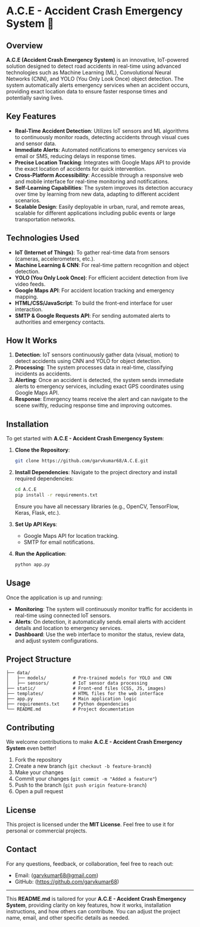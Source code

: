# A.C.E - Accident Crash Emergency System 🚨

## Overview

**A.C.E (Accident Crash Emergency System)** is an innovative, IoT-powered solution designed to detect road accidents in real-time using advanced technologies such as Machine Learning (ML), Convolutional Neural Networks (CNN), and YOLO (You Only Look Once) object detection. The system automatically alerts emergency services when an accident occurs, providing exact location data to ensure faster response times and potentially saving lives.

## Key Features

- **Real-Time Accident Detection**: Utilizes IoT sensors and ML algorithms to continuously monitor roads, detecting accidents through visual cues and sensor data.
- **Immediate Alerts**: Automated notifications to emergency services via email or SMS, reducing delays in response times.
- **Precise Location Tracking**: Integrates with Google Maps API to provide the exact location of accidents for quick intervention.
- **Cross-Platform Accessibility**: Accessible through a responsive web and mobile interface for real-time monitoring and notifications.
- **Self-Learning Capabilities**: The system improves its detection accuracy over time by learning from new data, adapting to different accident scenarios.
- **Scalable Design**: Easily deployable in urban, rural, and remote areas, scalable for different applications including public events or large transportation networks.

## Technologies Used

- **IoT (Internet of Things)**: To gather real-time data from sensors (cameras, accelerometers, etc.).
- **Machine Learning & CNN**: For real-time pattern recognition and object detection.
- **YOLO (You Only Look Once)**: For efficient accident detection from live video feeds.
- **Google Maps API**: For accident location tracking and emergency mapping.
- **HTML/CSS/JavaScript**: To build the front-end interface for user interaction.
- **SMTP & Google Requests API**: For sending automated alerts to authorities and emergency contacts.

## How It Works

1. **Detection**: IoT sensors continuously gather data (visual, motion) to detect accidents using CNN and YOLO for object detection.
2. **Processing**: The system processes data in real-time, classifying incidents as accidents.
3. **Alerting**: Once an accident is detected, the system sends immediate alerts to emergency services, including exact GPS coordinates using Google Maps API.
4. **Response**: Emergency teams receive the alert and can navigate to the scene swiftly, reducing response time and improving outcomes.

## Installation

To get started with **A.C.E - Accident Crash Emergency System**:

1. **Clone the Repository**:
   ```bash
   git clone https://github.com/garvkumar68/A.C.E.git
   ```
2. **Install Dependencies**:
   Navigate to the project directory and install required dependencies:
   ```bash
   cd A.C.E
   pip install -r requirements.txt
   ```
   Ensure you have all necessary libraries (e.g., OpenCV, TensorFlow, Keras, Flask, etc.).

3. **Set Up API Keys**:
   - Google Maps API for location tracking.
   - SMTP for email notifications.

4. **Run the Application**:
   ```bash
   python app.py
   ```

## Usage

Once the application is up and running:

- **Monitoring**: The system will continuously monitor traffic for accidents in real-time using connected IoT sensors.
- **Alerts**: On detection, it automatically sends email alerts with accident details and location to emergency services.
- **Dashboard**: Use the web interface to monitor the status, review data, and adjust system configurations.

## Project Structure

```
├── data/
│   ├── models/          # Pre-trained models for YOLO and CNN
│   ├── sensors/         # IoT sensor data processing
├── static/              # Front-end files (CSS, JS, images)
├── templates/           # HTML files for the web interface
├── app.py               # Main application logic
├── requirements.txt     # Python dependencies
└── README.md            # Project documentation
```

## Contributing

We welcome contributions to make **A.C.E - Accident Crash Emergency System** even better!

1. Fork the repository
2. Create a new branch (`git checkout -b feature-branch`)
3. Make your changes
4. Commit your changes (`git commit -m "Added a feature"`)
5. Push to the branch (`git push origin feature-branch`)
6. Open a pull request

## License

This project is licensed under the **MIT License**. Feel free to use it for personal or commercial projects.

## Contact

For any questions, feedback, or collaboration, feel free to reach out:

- Email: (garvkumar68@gmail.com)
- GitHub: (https://github.com/garvkumar68)

---

This **README.md** is tailored for your **A.C.E - Accident Crash Emergency System**, providing clarity on key features, how it works, installation instructions, and how others can contribute. You can adjust the project name, email, and other specific details as needed.
